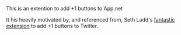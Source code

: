 This is an extention to add +1 buttons to App.net

It his heavily motivated by, and referenced from, Seth Ladd's [fantastic extension](https://github.com/sethladd/Tweets-Plus-One-Chrome-Extension) to add +1 buttons
to Twitter.